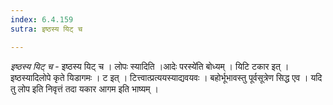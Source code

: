 ```yaml
---
index: 6.4.159
sutra: इष्ठस्य यिट् च

---
```

_इष्ठस्य यिट् च_ - इष्ठस्य यिट् च । लोपः स्यादिति ।आदेः परस्ये॑ति बोध्यम् । यिटि टकार इत् । इष्ठस्यादिलोपे कृते यिडागमः । ट इत् । टित्त्वात्प्रत्ययस्याद्यवयवः । बहोर्भूभावस्तु पूर्वसूत्रेण सिद्ध एव । यदि तु लोप इति निवृत्तं तदा यकार आगम इति भाष्यम् । 
